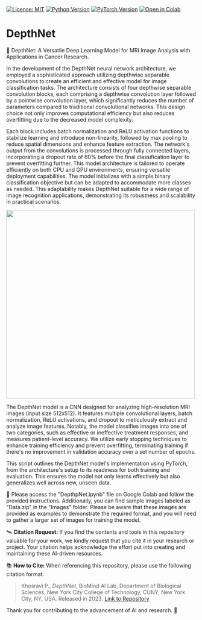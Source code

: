 [![License: MIT](https://img.shields.io/badge/License-MIT-yellow.svg)](https://opensource.org/licenses/MIT)
[![Python Version](https://img.shields.io/badge/python-3.10.12-red.svg)](https://www.python.org/downloads/release/python-31012/)
[![PyTorch Version](https://img.shields.io/badge/PyTorch-1.9.0-green.svg)](https://pytorch.org/get-started/locally/)
[![Open in Colab](https://colab.research.google.com/assets/colab-badge.svg)](https://github.com/PKhosravi-CityTech/DepthNet/blob/main/DepthNet.ipynb)


# DepthNet

:diamond_shape_with_a_dot_inside: DepthNet: A Versatile Deep Learning Model for MRI Image Analysis with Applications in Cancer Research.

In the development of the DepthNet neural network architecture, we employed a sophisticated approach utilizing depthwise separable convolutions to create an efficient and effective model for image classification tasks. The architecture consists of four depthwise separable convolution blocks, each comprising a depthwise convolution layer followed by a pointwise convolution layer, which significantly reduces the number of parameters compared to traditional convolutional networks. This design choice not only improves computational efficiency but also reduces overfitting due to the decreased model complexity.

Each block includes batch normalization and ReLU activation functions to stabilize learning and introduce non-linearity, followed by max pooling to reduce spatial dimensions and enhance feature extraction. The network's output from the convolutions is processed through fully connected layers, incorporating a dropout rate of 60% before the final classification layer to prevent overfitting further. This model architecture is tailored to operate efficiently on both CPU and GPU environments, ensuring versatile deployment capabilities. The model initializes with a simple binary classification objective but can be adapted to accommodate more classes as needed. This adaptability makes DepthNet suitable for a wide range of image recognition applications, demonstrating its robustness and scalability in practical scenarios.

<img src="https://github.com/PKhosravi-CityTech/DepthNet/blob/main/Images/Depth.png" width="500" />

The DepthNet model is a CNN designed for analyzing high-resolution MRI images (input size 512x512). It features multiple convolutional layers, batch normalization, ReLU activations, and dropout to meticulously extract and analyze image features. Notably, the model classifies images into one of two categories, such as effective or ineffective treatment responses, and measures patient-level accuracy. We utilize early stopping techniques to enhance training efficiency and prevent overfitting, terminating training if there's no improvement in validation accuracy over a set number of epochs.

This script outlines the DepthNet model's implementation using PyTorch, from the architecture's setup to its readiness for both training and evaluation. This ensures the model not only learns effectively but also generalizes well across new, unseen data.

:diamond_shape_with_a_dot_inside: Please access the "DepthpNet.ipynb" file on Google Colab and follow the provided instructions. Additionally, you can find sample images labeled as "Data.zip" in the "Images" folder. Please be aware that these images are provided as examples to demonstrate the required format, and you will need to gather a larger set of images for training the model. 

🛰️ **Citation Request:** If you find the contents and tools in this repository valuable for your work, we kindly request that you cite it in your research or project. Your citation helps acknowledge the effort put into creating and maintaining these AI-driven resources.

📚 **How to Cite:** When referencing this repository, please use the following citation format:

> Khosravi P., *DepthNet*, BioMind AI Lab, Department of Biological Sciences, New York City College of Technology, CUNY, New York City, NY, USA. Released in 2023. [Link to Repository](https://github.com/PKhosravi-CityTech/DepthNet)

Thank you for contributing to the advancement of AI and research. 🤖

